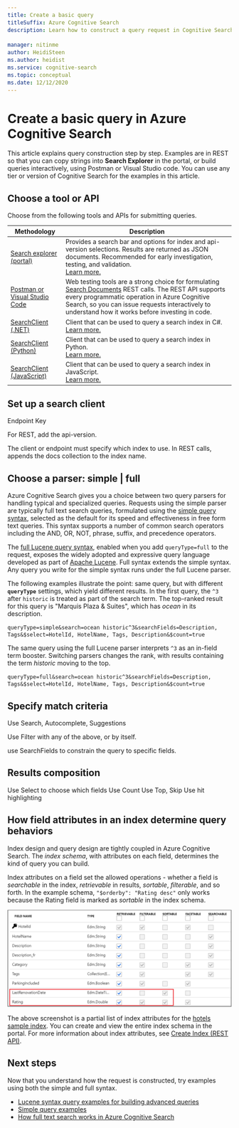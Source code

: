 ```yaml
---
title: Create a basic query
titleSuffix: Azure Cognitive Search
description: Learn how to construct a query request in Cognitive Search, which tools and APIs to use for testing and code, and how query decisions start with index design.

manager: nitinme
author: HeidiSteen
ms.author: heidist
ms.service: cognitive-search
ms.topic: conceptual
ms.date: 12/12/2020
---
```


# Create a basic query in Azure Cognitive Search

This article explains query construction step by step. Examples are in REST so that you can copy strings into **Search Explorer** in the portal, or build queries interactively, using Postman or Visual Studio code. You can use any tier or version of Cognitive Search for the examples in this article.

## Choose a tool or API

Choose from the following tools and APIs for submitting queries.

| Methodology | Description |
|-------------|-------------|
| [Search explorer (portal)](search-explorer.md) | Provides a search bar and options for index and api-version selections. Results are returned as JSON documents. Recommended for early investigation, testing, and validation. <br/>[Learn more.](search-explorer.md) | 
| [Postman or Visual Studio Code](search-get-started-rest.md) | Web testing tools are a strong choice for formulating [Search Documents](/rest/api/searchservice/search-documents) REST calls. The REST API supports every programmatic operation in Azure Cognitive Search, so you can issue requests interactively to understand how it works before investing in code.  |
| [SearchClient (.NET)](/dotnet/api/azure.search.documents.searchclient) | Client that can be used to query a search index in C#.  <br/>[Learn more.](search-howto-dotnet-sdk.md)  |
| [SearchClient (Python)](/dotnet/api/azure.search.documents.searchclient) | Client that can be used to query a search index in Python. <br/>[Learn more.](search-get-started-python.md)  |
| [SearchClient (JavaScript)](/dotnet/api/azure.search.documents.searchclient) | Client that can be used to query a search index in JavaScript.  <br/>[Learn more.](search-get-started-javascript.md)  |

## Set up a search client

Endpoint
Key

For REST, add the api-version. 

The client or endpoint must specify which index to use. In REST calls, appends the docs collection to the index name.

## Choose a parser: simple | full

Azure Cognitive Search gives you a choice between two query parsers for handling typical and specialized queries. Requests using the simple parser are typically full text search queries, formulated using the [simple query syntax](query-simple-syntax.md), selected as the default for its speed and effectiveness in free form text queries. This syntax supports a number of common search operators including the AND, OR, NOT, phrase, suffix, and precedence operators.

The [full Lucene query syntax](query-Lucene-syntax.md#bkmk_syntax), enabled when you add `queryType=full` to the request, exposes the widely adopted and expressive query language developed as part of [Apache Lucene](https://lucene.apache.org/core/6_6_1/queryparser/org/apache/lucene/queryparser/classic/package-summary.html). Full syntax extends the simple syntax. Any query you write for the simple syntax runs under the full Lucene parser. 

The following examples illustrate the point: same query, but with different **`queryType`** settings, which yield different results. In the first query, the `^3` after `historic` is treated as part of the search term. The top-ranked result for this query is "Marquis Plaza & Suites", which has *ocean* in its description.

```http
queryType=simple&search=ocean historic^3&searchFields=Description, Tags&$select=HotelId, HotelName, Tags, Description&$count=true
```

The same query using the full Lucene parser interprets `^3` as an in-field term booster. Switching parsers changes the rank, with results containing the term *historic* moving to the top.

```http
queryType=full&search=ocean historic^3&searchFields=Description, Tags&$select=HotelId, HotelName, Tags, Description&$count=true
```

## Specify match criteria

Use Search, Autocomplete, Suggestions

Use Filter with any of the above, or by itself.

use SearchFields to constrain the query to specific fields.

## Results composition

Use Select to choose which fields
Use Count
Use Top, Skip
Use hit highlighting

## How field attributes in an index determine query behaviors

Index design and query design are tightly coupled in Azure Cognitive Search. The *index schema*, with attributes on each field, determines the kind of query you can build.

Index attributes on a field set the allowed operations - whether a field is *searchable* in the index, *retrievable* in results, *sortable*, *filterable*, and so forth. In the example schema, `"$orderby": "Rating desc"` only works because the Rating field is marked as *sortable* in the index schema.

![Index definition for the hotel sample](./media/search-query-overview/hotel-sample-index-definition.png "Index definition for the hotel sample")

The above screenshot is a partial list of index attributes for the [hotels sample index](search-get-started-portal.md). You can create and view the entire index schema in the portal. For more information about index attributes, see [Create Index (REST API)](/rest/api/searchservice/create-index).

## Next steps

Now that you understand how the request is constructed, try examples using both the simple and full syntax.

+ [Lucene syntax query examples for building advanced queries](search-query-lucene-examples.md)
+ [Simple query examples](search-query-simple-examples.md)
+ [How full text search works in Azure Cognitive Search](search-lucene-query-architecture.md)